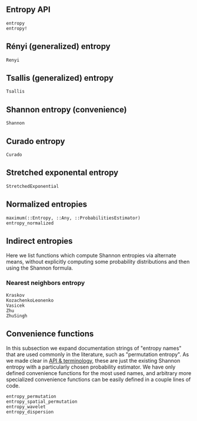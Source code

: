 ## Entropy API

```@docs
entropy
entropy!
```

## Rényi (generalized) entropy

```@docs
Renyi
```

## Tsallis (generalized) entropy

```@docs
Tsallis
```

## Shannon entropy (convenience)

```@docs
Shannon
```

## Curado entropy

```@docs
Curado
```

## Stretched exponental entropy

```@docs
StretchedExponential
```

## Normalized entropies

```@docs
maximum(::Entropy, ::Any, ::ProbabilitiesEstimator)
entropy_normalized
```

## Indirect entropies

Here we list functions which compute Shannon entropies via alternate means, without explicitly computing some probability distributions and then using the Shannon formula.

### Nearest neighbors entropy

```@docs
Kraskov
KozachenkoLeonenko
Vasicek
Zhu
ZhuSingh
```

## Convenience functions

In this subsection we expand documentation strings of "entropy names" that are used commonly in the literature, such as "permutation entropy". As we made clear in [API & terminology](@ref), these are just the existing Shannon entropy with a particularly chosen probability estimator. We have only defined convenience functions for the most used names, and arbitrary more specialized convenience functions can be easily defined in a couple lines of code.

```@docs
entropy_permutation
entropy_spatial_permutation
entropy_wavelet
entropy_dispersion
```
